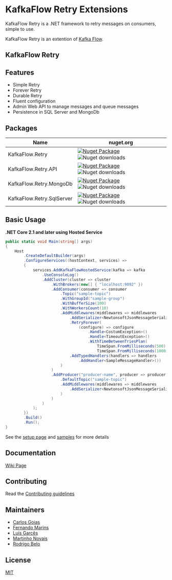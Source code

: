 # KafkaFlow Retry Extensions
KafkaFlow Retry is a .NET framework to retry messages on consumers, simple to use.

KafkaFlow Retry is an extention of [Kafka Flow](https://github.com/Farfetch/kafka-flow).

## KafkaFlow Retry

## Features
 - Simple Retry
 - Forever Retry
 - Durable Retry
 - Fluent configuration
 - Admin Web API to manage messages and queue messages
 - Persistence in SQL Server and MongoDb

## Packages

|Name                             |nuget.org|
|---------------------------------|----|
|KafkaFlow.Retry|[![Nuget Package](https://img.shields.io/nuget/v/KafkaFlow.Retry.svg?logo=nuget)](https://www.nuget.org/packages/KafkaFlow.Retry/) ![Nuget downloads](https://img.shields.io/nuget/dt/KafkaFlow.Retry.svg)
|KafkaFlow.Retry.API|[![Nuget Package](https://img.shields.io/nuget/v/KafkaFlow.Retry.API.svg?logo=nuget)](https://www.nuget.org/packages/KafkaFlow.Retry.API/) ![Nuget downloads](https://img.shields.io/nuget/dt/KafkaFlow.Retry.API.svg)
|KafkaFlow.Retry.MongoDb|[![Nuget Package](https://img.shields.io/nuget/v/KafkaFlow.Retry.MongoDb.svg?logo=nuget)](https://www.nuget.org/packages/KafkaFlow.Retry.MongoDb/) ![Nuget downloads](https://img.shields.io/nuget/dt/KafkaFlow.Retry.MongoDb.svg)
|KafkaFlow.Retry.SqlServer|[![Nuget Package](https://img.shields.io/nuget/v/KafkaFlow.Retry.SqlServer.svg?logo=nuget)](https://www.nuget.org/packages/KafkaFlow.Retry.SqlServer/) ![Nuget downloads](https://img.shields.io/nuget/dt/KafkaFlow.Retry.SqlServer.svg)

## Basic Usage

**.NET Core 2.1 and later using Hosted Service**

```csharp
public static void Main(string[] args)
{
    Host
        .CreateDefaultBuilder(args)
        .ConfigureServices((hostContext, services) =>
        {
            services.AddKafkaFlowHostedService(kafka => kafka
                .UseConsoleLog()
                .AddCluster(cluster => cluster
                    .WithBrokers(new[] { "localhost:9092" })
                    .AddConsumer(consumer => consumer
                        .Topic("sample-topic")
                        .WithGroupId("sample-group")
                        .WithBufferSize(100)
                        .WithWorkersCount(10)
                        .AddMiddlewares(middlewares => middlewares
                            .AddSerializer<NewtonsoftJsonMessageSerializer>()
                            .RetryForever(
                                (configure) => configure
                                    .Handle<CostumException>()
                                    .Handle<TimeoutException>()
                                    .WithTimeBetweenTriesPlan(
                                        TimeSpan.FromMilliseconds(500),
                                        TimeSpan.FromMilliseconds(1000))
                            .AddTypedHandlers(handlers => handlers
                                .AddHandler<SampleMessageHandler>())
                        )
                    )
                    .AddProducer("producer-name", producer => producer
                        .DefaultTopic("sample-topic")
                        .AddMiddlewares(middlewares => middlewares
                            .AddSerializer<NewtonsoftJsonMessageSerializer>()
                        )
                    )
                )
            );
        })
        .Build()
        .Run();
}
```
See the [setup page](https://github.com/Farfetch/kafka-flow-retry-extensions/wiki/Setup) and [samples](/samples) for more details

## Documentation

[Wiki Page](https://github.com/Farfetch/kafka-flow-retry-extensions/wiki)

## Contributing

Read the [Contributing guidelines](CONTRIBUTING.md)

## Maintainers

-   [Carlos Goias](https://github.com/carlosgoias)
-   [Fernando Marins](https://github.com/fernando-a-marins)
-   [Luís Garcês](https://github.com/luispfgarces)
-   [Martinho Novais](https://github.com/martinhonovais)
-   [Rodrigo Belo](https://github.com/rodrigobelo)


## License

[MIT](LICENSE.md)
